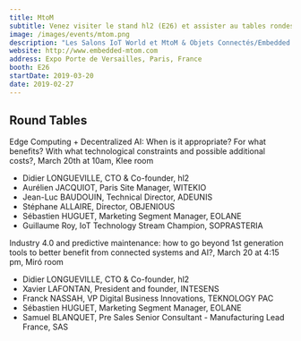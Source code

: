 ```yaml
---
title: MtoM
subtitle: Venez visiter le stand hl2 (E26) et assister au tables rondes que nous co-animerons
image: /images/events/mtom.png
description: "Les Salons IoT World et MtoM & Objets Connectés/Embedded Systems représentent LE plus grand événement Européen de l’IoT, du M2M, des Objets Connectés et de l’Embarqué. Ce Grand rendez-vous réunira, durant 2 jours, dans un même pavillon, plus de 300 acteurs leaders des secteurs de l’IoT, du M2M, des Objets Connectés, de l’Embarqué, du Cloud…et permettront aux 10 000 visiteurs attendus d’avoir une vision à 360° pour les aider dans la réalisation des projets de leurs entreprises.: de l’idée à la conception du système connecté ; du design électronique de l’objet à son exploitation opérationnelle…"
website: http://www.embedded-mtom.com
address: Expo Porte de Versailles, Paris, France
booth: E26
startDate: 2019-03-20
date: 2019-02-27
---
```


## Round Tables

Edge Computing + Decentralized AI: When is it appropriate? For what benefits? With what technological constraints and possible additional costs?, March 20th at 10am, Klee room

- Didier LONGUEVILLE, CTO & Co-founder, hl2
- Aurélien JACQUIOT, Paris Site Manager, WITEKIO
- Jean-Luc BAUDOUIN, Technical Director, ADEUNIS
- Stéphane ALLAIRE, Director, OBJENIOUS
- Sébastien HUGUET, Marketing Segment Manager, EOLANE
- Guillaume Roy, IoT Technology Stream Champion, SOPRASTERIA

Industry 4.0 and predictive maintenance: how to go beyond 1st generation tools to better benefit from connected systems and AI?, March 20 at 4:15 pm, Miró room

- Didier LONGUEVILLE, CTO & Co-founder, hl2
- Xavier LAFONTAN, President and founder, INTESENS
- Franck NASSAH, VP Digital Business Innovations, TEKNOLOGY PAC
- Sébastien HUGUET, Marketing Segment Manager, EOLANE
- Samuel BLANQUET, Pre Sales Senior Consultant - Manufacturing Lead France, SAS
